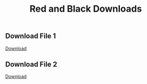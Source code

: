 <!DOCTYPE html>
<html lang="en">
<head>
<meta charset="UTF-8">
<meta name="viewport" content="width=device-width, initial-scale=1.0">
<link rel="stylesheet" href="styles.css">
<title>Red and Black Downloads</title>
</head>
<body>
  <header>
    <h1>Red and Black Downloads</h1>
  </header>
  <main>
    <div class="download-section">
      <div class="download-item">
        <h2>Download File 1</h2>
        <a href="#" class="download-button">Download</a>
      </div>
      <div class="download-item">
        <h2>Download File 2</h2>
        <a href="#" class="download-button">Download</a>
      </div>
    </div>
  </main>
</body>
</html>
